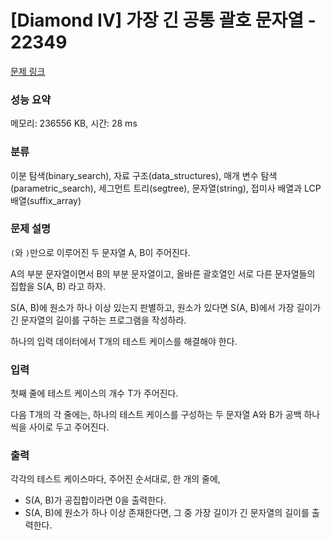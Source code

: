 # [Diamond IV] 가장 긴 공통 괄호 문자열 - 22349 

[문제 링크](https://www.acmicpc.net/problem/22349) 

### 성능 요약

메모리: 236556 KB, 시간: 28 ms

### 분류

이분 탐색(binary_search), 자료 구조(data_structures), 매개 변수 탐색(parametric_search), 세그먼트 트리(segtree), 문자열(string), 접미사 배열과 LCP 배열(suffix_array)

### 문제 설명

<p><code>(</code>와 <code>)</code>만으로 이루어진 두 문자열 A, B이 주어진다.</p>

<p>A의 부분 문자열이면서 B의 부분 문자열이고, 올바른 괄호열인 서로 다른 문자열들의 집합을 S(A, B) 라고 하자.</p>

<p>S(A, B)에 원소가 하나 이상 있는지 판별하고, 원소가 있다면 S(A, B)에서 가장 길이가 긴 문자열의 길이를 구하는 프로그램을 작성하라.</p>

<p>하나의 입력 데이터에서 T개의 테스트 케이스를 해결해야 한다.</p>

### 입력 

 <p>첫째 줄에 테스트 케이스의 개수 T가 주어진다.</p>

<p>다음 T개의 각 줄에는, 하나의 테스트 케이스를 구성하는 두 문자열 A와 B가 공백 하나씩을 사이로 두고 주어진다.</p>

### 출력 

 <p>각각의 테스트 케이스마다, 주어진 순서대로, 한 개의 줄에,</p>

<ul>
	<li>S(A, B)가 공집합이라면 0을 출력한다.</li>
	<li>S(A, B)에 원소가 하나 이상 존재한다면, 그 중 가장 길이가 긴 문자열의 길이를 출력한다.</li>
</ul>

